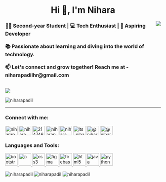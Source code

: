 <h1 align="center">Hi 👋, I'm Nihara</h1>
<img src="https://im5.ezgif.com/tmp/ezgif-5-5a1e587d5f.gif" align="right"/>
<h3>
👨‍🎓 Second-year Student | 💻 Tech Enthusiast | 🚀 Aspiring Developer<br></br>📚 Passionate about learning and diving into the world of technology.<br><br>📫 Let's connect and grow together! Reach me at - niharapadilhr@gmail.com
</h3>
<br>

<!--
- 📫 How to reach me **niharapadilhr@gmail.com**
<!--
- 📄 Know about my experiences [https://novoresume.com/editor/resume/abc71200-1430-11ee-91f7-0d3fcccd8be7](https://novoresume.com/editor/resume/abc71200-1430-11ee-91f7-0d3fcccd8be7)-->
<img src="https://im5.ezgif.com/tmp/ezgif-5-5ae8597a90.gif"/>
<p align="left"> <img src="https://komarev.com/ghpvc/?username=niharapadil&label=Profile%20views&color=0e75b6&style=flat" alt="niharapadil" /> </p>
<hr>


<h3 align="left">Connect with me:</h3>
<p align="left">
<a href="https://twitter.com/niharapadil" target="_blank"><img align="center" src="https://img.icons8.com/?size=512&id=13963&format=png" alt="niharapadil" height="30" width="40" /></a>
<a href="https://linkedin.com/in/nihara padil" target="blank"><img align="center" src="https://img.icons8.com/?size=512&id=xuvGCOXi8Wyg&format=png" alt="nihara padil" height="30" width="40" /></a>
<a href="https://stackoverflow.com/users/21474650" target="blank"><img align="center" src="https://upload.wikimedia.org/wikipedia/commons/thumb/e/ef/Stack_Overflow_icon.svg/768px-Stack_Overflow_icon.svg.png" alt="21474650" height="30" width="40" /></a>
<a href="https://kaggle.com/niharapadil" target="blank"><img align="center" src="https://www.vectorlogo.zone/logos/kaggle/kaggle-icon.svg" alt="niharapadil" height="30" width="40" /></a>
<a href="https://fb.com/nihara padil" target="_blank"><img align="center" src="https://img.icons8.com/?size=512&id=118497&format=png" alt="nihara padil" height="30" width="40" /></a>
<a href="https://instagram.com/its_nihahaha_" target="blank"><img align="center" src="https://img.icons8.com/?size=512&id=32323&format=png" alt="its_nihahaha_" height="30" width="40" /></a>
<a href="https://hashnode.com/@nihara" target="_blank"><img align="center" src="https://cdn.hashnode.com/res/hashnode/image/upload/v1611902473383/CDyAuTy75.png?auto=compress" alt="@nihara" height="30" width="40" /></a>
<a href="https://medium.com/@niharapadilhr" target="blank"><img align="center" src="https://img.icons8.com/?size=512&id=XVNvUWCvvlD9&format=png" alt="@niharapadilhr" height="30" width="40" /></a>
</p>

<h3 align="left">Languages and Tools:</h3>
<p align="left"> 
<a href="https://getbootstrap.com" target="_blank" rel="noreferrer"> <img src="https://img.icons8.com/?size=512&id=84710&format=png" alt="bootstrap" width="40" height="40"/> </a> 
<a href="https://www.cprogramming.com/" target="_blank" rel="noreferrer"> <img src="https://img.icons8.com/?size=512&id=40670&format=png" alt="c" width="40" height="40"/> </a>
<a href="https://www.w3schools.com/css/" target="_blank" rel="noreferrer"> <img src="https://img.icons8.com/?size=512&id=21278&format=png" alt="css3" width="40" height="40"/> </a> 
<a href="https://www.figma.com/" target="_blank" rel="noreferrer"> <img src="https://www.vectorlogo.zone/logos/figma/figma-icon.svg" alt="figma" width="40" height="40"/> </a>
<a href="https://firebase.google.com/" target="_blank" rel="noreferrer"> <img src="https://www.vectorlogo.zone/logos/firebase/firebase-icon.svg" alt="firebase" width="40" height="40"/> </a>
<a href="https://www.w3.org/html/" target="_blank" rel="noreferrer"> <img src="https://img.icons8.com/?size=512&id=v8RpPQUwv0N8&format=png" alt="html5" width="40" height="40"/> </a>
<a href="https://www.java.com" target="_blank" rel="noreferrer"> <img src="https://img.icons8.com/?size=512&id=13679&format=png" alt="java" width="40" height="40"/> </a> 
<a href="https://www.python.org" target="_blank" rel="noreferrer"> <img src="https://img.icons8.com/?size=512&id=13441&format=png" alt="python" width="40" height="40"/> </a> </p>


<img align="center" src="https://github-readme-streak-stats.herokuapp.com/?user=niharapadil&" alt="niharapadil" />
<img align="center" src="https://github-readme-stats.vercel.app/api?username=niharapadil&show_icons=true&locale=en" alt="niharapadil" />
<img align="center" src="https://github-readme-stats.vercel.app/api/top-langs?username=niharapadil&show_icons=true&locale=en&layout=compact" alt="niharapadil" />
